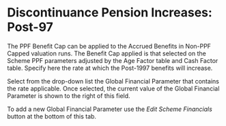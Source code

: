 # Discontinuance Pension Increases: Post-97

The PPF Benefit Cap can be applied to the Accrued Benefits in Non-PPF
Capped valuation runs. The Benefit Cap applied is that selected on the
Scheme PPF parameters adjusted by the Age Factor table and Cash Factor
table. Specify here the rate at which the Post-1997 benefits will
increase.

Select from the drop-down list the Global Financial Parameter that
contains the rate applicable. Once selected, the current value of the
Global Financial Parameter is shown to the right of this field.

To add a new Global Financial Parameter use the _Edit Scheme Financials_
button at the bottom of this tab.
